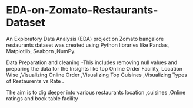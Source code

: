 # EDA-on-Zomato-Restaurants-Dataset
<p> An Exploratory Data Analysis (EDA) project on Zomato bangalore restaurants dataset was created using Python libraries like Pandas, Matplotlib, Seaborn ,NumPy. </p>
<p> Data Preparation and cleaning -This includes removing null values and preparing the data for the Insights like top Online Order Facility, Location Wise ,Visualizing Online Order ,Visualizing Top Cuisines ,Visualizing Types of Restaurents vs Rate . </p>
<p> The aim is to dig deeper into various restaurants location ,cuisines ,Online ratings and book table facility 
